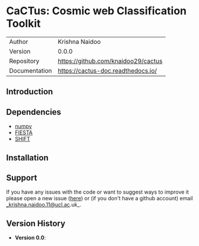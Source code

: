 # CaCTus: Cosmic web Classification Toolkit


|               |                                       |
|---------------|---------------------------------------|
| Author        | Krishna Naidoo                        |               
| Version       | 0.0.0                                 |
| Repository    | https://github.com/knaidoo29/cactus   |
| Documentation | https://cactus-doc.readthedocs.io/    |

## Introduction

## Dependencies

* [numpy](http://www.numpy.org/)
* [FIESTA](https://github.com/knaidoo29/FIESTA)
* [SHIFT](https://github.com/knaidoo29/SHIFT)

## Installation

## Support

If you have any issues with the code or want to suggest ways to improve it please
open a new issue ([here](https://github.com/knaidoo29/cactus/issues)) or (if you
don't have a github account) email _krishna.naidoo.11@ucl.ac.uk_.

## Version History

* **Version 0.0**:
